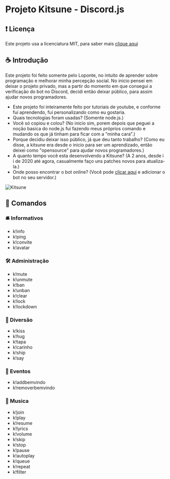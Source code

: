 # Projeto Kitsune - Discord.js

## ❗ Licença
Este projeto usa a licenciatura MIT, para saber mais [clique aqui](https://github.com/loponte/Kitsune/blob/main/LICENSE)

## ☕ Introdução
Este projeto foi feito somente pelo Loponte, no intuito de aprender sobre programação e melhorar minha percepção social. No inicio pensei em deixar o projeto privado, mas a partir do momento em que consegui a verificação do bot no Discord, decidi então deixar público, para assim ajudar novos programadores.

*  Este projeto foi inteiramente feito por tutoriais de youtube, e conforme fui aprendendo, fui personalizando como eu gostaria.
*  Quais tecnologias foram usadas? (Somente node.js.)
*  Você só copiou e colou? (No inicio sim, porem depois que peguei a noção basica do node.js fui fazendo meus próprios comando e mudando os que já tinham para ficar com a "minha cara".)
*  Porque decidiu deixar isso público, já que deu tanto trabalho? (Como eu disse, a kitsune era desde o inicio para ser um aprendizado, então deixei como "opensource" para ajudar novos programadores.)
*  A quanto tempo você esta desenvolvendo a Kitsune? (A 2 anos, desde i i de 2020 até agora, casualmente faço uns patches novos para atualiza-la.)
*  Onde posso encontrar o bot online? (Você pode [clicar aqui](https://discord.com/api/oauth2/authorize?client_id=735241944757829792&permissions=8&scope=bot) e adicionar o bot no seu servidor.)

![Kitsune](https://cdn.discordapp.com/attachments/852996930740682782/884846115768385558/Screenshot_3.png)

## 💬 Comandos
### 🛎 Informativos
* k!info
* k!ping
* k!convite
* k!avatar
### 🛠 Administração
* k!mute
* k!unmute
* k!ban
* k!unban
* k!clear
* k!lock
* k!lockdown
### 🎪 Diversão
* k!kiss
* k!hug
* k!tapa
* k!carinho
* k!ship
* k!say
### 🔮 Eventos
* k!addbemvindo
* k!removerbemvindo
### 🎵 Musica
* k!join
* k!play
* k!resume
* k!lyrics
* k!volume
* k!skip
* k!stop
* k!pause
* k!autoplay
* k!queue
* k!repeat
* k!filter